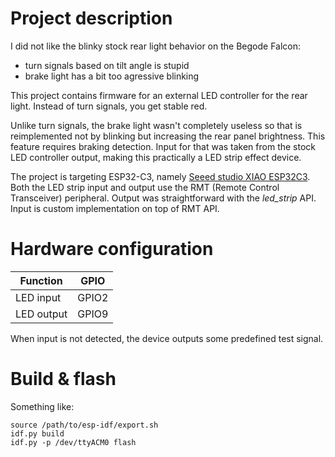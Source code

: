 # Project description

I did not like the blinky stock rear light behavior on the Begode Falcon:
- turn signals based on tilt angle is stupid
- brake light has a bit too agressive blinking

This project contains firmware for an external LED controller for the
rear light. Instead of turn signals, you get stable red.

Unlike turn signals, the brake light wasn't completely useless so that
is reimplemented not by blinking but increasing the rear panel
brightness. This feature requires braking detection. Input for that
was taken from the stock LED controller output, making this
practically a LED strip effect device.

The project is targeting ESP32-C3, namely [Seeed studio XIAO
ESP32C3][1]. Both the LED strip input and output use the RMT (Remote
Control Transceiver) peripheral. Output was straightforward with the
_led\_strip_ API. Input is custom implementation on top of RMT API.

[1]: https://wiki.seeedstudio.com/XIAO_ESP32C3_Getting_Started/

# Hardware configuration

| Function   | GPIO  |
|------------|-------|
| LED input  | GPIO2 |
| LED output | GPIO9 |

When input is not detected, the device outputs some predefined test signal.

# Build & flash

Something like:

    source /path/to/esp-idf/export.sh
	idf.py build
	idf.py -p /dev/ttyACM0 flash
